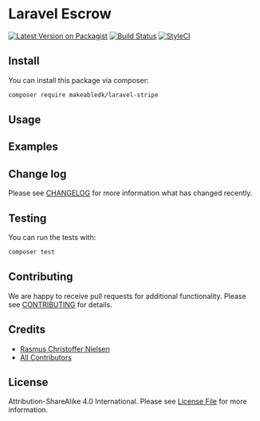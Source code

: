 
# Laravel Escrow

[![Latest Version on Packagist](https://img.shields.io/packagist/v/makeabledk/laravel-production-seeding.svg?style=flat-square)](https://packagist.org/packages/makeabledk/laravel-production-seeding)
[![Build Status](https://img.shields.io/travis/makeabledk/laravel-production-seeding/master.svg?style=flat-square)](https://travis-ci.org/makeabledk/laravel-production-seeding)
[![StyleCI](https://styleci.io/repos/95552885/shield?branch=master)](https://styleci.io/repos/95552885)


## Install

You can install this package via composer:

``` bash
composer require makeabledk/laravel-stripe
```

## Usage

## Examples

## Change log

Please see [CHANGELOG](CHANGELOG.md) for more information what has changed recently.

## Testing

You can run the tests with:

```bash
composer test
```

## Contributing

We are happy to receive pull requests for additional functionality. Please see [CONTRIBUTING](CONTRIBUTING.md) for details.

## Credits

- [Rasmus Christoffer Nielsen](https://github.com/rasmuscnielsen)
- [All Contributors](../../contributors)

## License

Attribution-ShareAlike 4.0 International. Please see [License File](LICENSE.md) for more information.